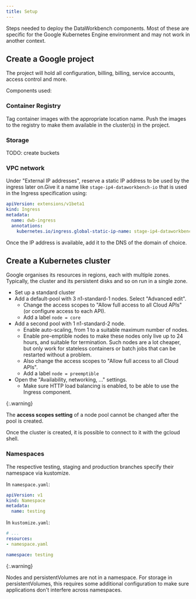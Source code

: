```yaml
---
title: Setup
---
```


Steps needed to deploy the DataWorkbench components. Most of these are specific for the Google Kubernetes Engine environment and may not work in another context.

## Create a Google project

The project will hold all configuration, billing, billing, service accounts, access control and more.

Components used:

### Container Registry

Tag container images with the appropriate location name. Push the images to the registry to make them available in the cluster(s) in the project.

### Storage

TODO: create buckets

### VPC network

Under "External IP addresses", reserve a static IP address to be used by the ingress later on.Give it a name like `stage-ip4-dataworkbench-io` that is used in the Ingress specification using:

```yaml
apiVersion: extensions/v1beta1
kind: Ingress
metadata:
  name: dwb-ingress
  annotations:
    kubernetes.io/ingress.global-static-ip-name: stage-ip4-dataworkbench-io
```

Once the IP address is available, add it to the DNS of the domain of choice.

## Create a Kubernetes cluster

Google organises its resources in regions, each with multiple zones. Typically, the cluster and its persistent disks and so on run in a single zone.

* Set up a standard cluster
* Add a default-pool with 3 n1-standard-1 nodes. Select "Advanced edit".
  * Change the access scopes to "Allow full access to all Cloud APIs" (or configure access to each API).
  * Add a label `node = core`
* Add a second pool with 1 n1-standard-2 node.
  * Enable auto-scaling, from 1 to a suitable maximum number of nodes.
  * Enable pre-emptible nodes to make these nodes only live up to 24 hours, and suitable for termination. Such nodes are a lot cheaper, but only work for stateless containers or batch jobs that can be restarted without a problem.
  * Also change the access scopes to "Allow full access to all Cloud APIs".
  * Add a label `node = preemptible`
* Open the "Availability, networking, ..." settings.
  * Make sure HTTP load balancing is enabled, to be able to use the Ingress component.

{:.warning}

The **access scopes setting** of a node pool cannot be changed after the pool is created.

Once the cluster is created, it is possible to connect to it with the gcloud shell.

### Namespaces

The respective testing, staging and production branches specify their namespace via kustomize.

In `namespace.yaml`:

```yaml
apiVersion: v1
kind: Namespace
metadata:
  name: testing
```

In `kustomize.yaml`:

```yaml
# ...
resources:
- namespace.yaml

namespace: testing
```

{:.warning}

Nodes and persistentVolumes are not in a namespace. For storage in persistentVolumes, this requires some additional configuration to make sure applications don't interfere across namespaces.

